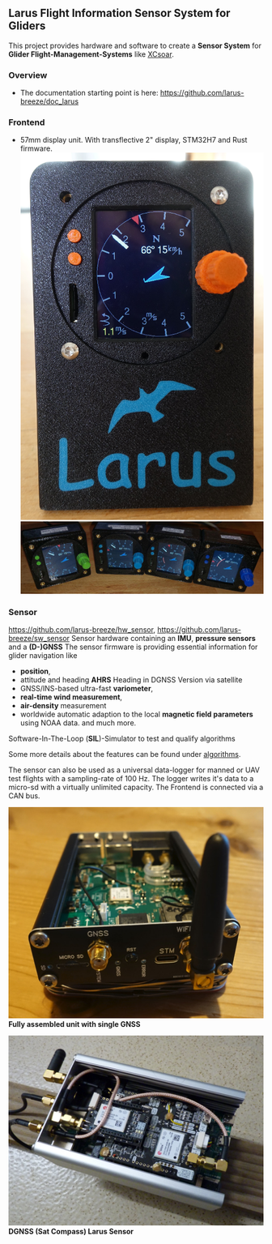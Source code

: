 ﻿## Larus Flight Information Sensor System for Gliders

This project provides hardware and software to create a **Sensor System** for **Glider Flight-Management-Systems** like [XCsoar](https://github.com/XCSoar).

### Overview
- The documentation starting point is here: https://github.com/larus-breeze/doc_larus

### Frontend
- 57mm display unit. With transflective 2" display, STM32H7 and Rust firmware. 
![Frontend New Units](profile/frontend_indirect_bright_sunlight.jpg)
![Frontend New Units](profile/frontend_new_units.jpg)

### Sensor
https://github.com/larus-breeze/hw_sensor, https://github.com/larus-breeze/sw_sensor
Sensor hardware containing an **IMU**, **pressure sensors** and a **(D-)GNSS**
The sensor firmware is providing essential information for glider navigation like 

  - **position**, 
  - attitude and heading **AHRS** Heading in DGNSS Version via satellite 
  - GNSS/INS-based ultra-fast **variometer**, 
  - **real-time wind measurement**, 
  - **air-density** measurement
  - worldwide automatic adaption to the local **magnetic field parameters** using NOAA data.
  and much more.
<!--  -->
Software-In-The-Loop (**SIL**)-Simulator to test and qualify algorithms 

Some more details about the features can be found under [algorithms](https://github.com/larus-breeze/sw_sensor_algorithms).

The sensor can also be used as a universal data-logger for manned or UAV test flights with a sampling-rate of 100 Hz. The logger writes it's data to a micro-sd with a virtually unlimited capacity. The Frontend is connected via a CAN bus.

![Assembled](profile/GNSS-Assembled.jpg)
**Fully assembled unit with single GNSS**

![Assembled DGNSS](profile/DGNSS-Assembly.jpg)
**DGNSS (Sat Compass) Larus Sensor**



